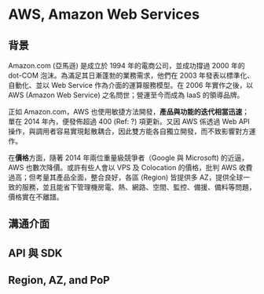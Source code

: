 # AWS, Amazon Web Services

## 背景

Amazon.com (亞馬遜) 是成立於 1994 年的電商公司，並成功撐過 2000 年的 dot-COM 泡沫。為滿足其日漸蓬勃的業務需求，他們在 2003 年發表以標準化、自動化、並以 Web Service 作為介面的運算服務模型。在 2006 年實作之後，以 AWS (Amazon Web Service) 之名問世；營運至今而成為 IaaS 的領導品牌。

正如 Amazon.com，AWS 也使用敏捷方法開發，**產品與功能的迭代相當迅速**；單在 2014 年內，便發佈超過 400 (Ref: ?) 項更新。又因 AWS 係透過 Web API 操作，與調用者容易實現鬆散耦合，因此雙方能各自獨立開發，而不致影響對方運作。

在**價格**方面，隨著 2014 年兩位重量級競爭者（Google 與 Microsoft) 的近逼，AWS 也數次降價。或許有些人會以 VPS 及 Colocation 的價格，批判 AWS 收費過高；但考量其產品全面，整合良好，各區 (Region) 皆提供多 AZ，提供全球一致的服務，並且能省下管理機房電、熱、網路、空間、監控、備援、備料等問題，價格實在不離譜。


## 溝通介面

## API 與 SDK

## Region, AZ, and PoP
